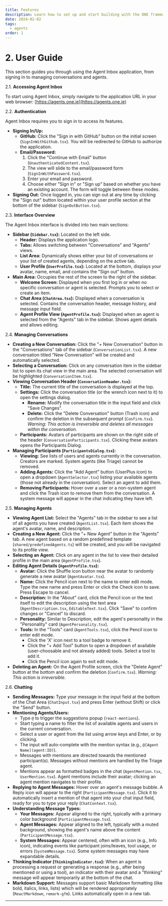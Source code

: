 ```yaml
---
title: Features
description: Learn how to set up and start building with the ONE framework
date: 2024-02-02
tags:
  - agents
order: 1
---
```


# 2. User Guide

This section guides you through using the Agent Inbox application, from signing in to managing conversations and agents.

2.1. **Accessing Agent Inbox**

To start using Agent Inbox, simply navigate to the application URL in your web browser:
[https://agents.one.ie](https://agents.one.ie)

2.2. **Authentication**

Agent Inbox requires you to sign in to access its features.

- **Signing In/Up:**
  - **GitHub:** Click the "Sign in with GitHub" button on the initial screen (`SignInWithGithub.tsx`). You will be redirected to GitHub to authorize the application.
  - **Email/Password:**
    1.  Click the "Continue with Email" button (`UnauthenticatedContent.tsx`).
    2.  The view will slide to the email/password form (`SignInWithPassword.tsx`).
    3.  Enter your email and password.
    4.  Choose either "Sign in" or "Sign up" based on whether you have an existing account. The form will toggle between these modes.
- **Signing Out:** Once logged in, you can sign out at any time by clicking the "Sign out" button located within your user profile section at the bottom of the sidebar (`SignOutButton.tsx`).

2.3. **Interface Overview**

The Agent Inbox interface is divided into two main sections:

- **Sidebar (`Sidebar.tsx`):** Located on the left side.
  - **Header:** Displays the application logo.
  - **Tabs:** Allows switching between "Conversations" and "Agents" views.
  - **List Area:** Dynamically shows either your list of conversations or your list of created agents, depending on the active tab.
  - **User Profile (`UserProfile.tsx`):** Located at the bottom, displays your avatar, name, email, and contains the "Sign out" button.
- **Main Area:** Occupies the rest of the screen to the right of the sidebar.
  - **Welcome Screen:** Displayed when you first log in or when no specific conversation or agent is selected. Prompts you to select or create an item.
  - **Chat Area (`ChatArea.tsx`):** Displayed when a conversation is selected. Contains the conversation header, message history, and message input field.
  - **Agent Profile View (`AgentProfile.tsx`):** Displayed when an agent is selected from the "Agents" tab in the sidebar. Shows agent details and allows editing.

2.4. **Managing Conversations**

- **Creating a New Conversation:** Click the "+ New Conversation" button in the "Conversations" tab of the sidebar (`ConversationList.tsx`). A new conversation titled "New Conversation" will be created and automatically selected.
- **Selecting a Conversation:** Click on any conversation item in the sidebar list to open its chat view in the main area. The selected conversation will be highlighted (`ConversationItem.tsx`).
- **Viewing Conversation Header (`ConversationHeader.tsx`):**
  - **Title:** The current title of the conversation is displayed at the top.
  - **Settings:** Click the conversation title (or the wrench icon next to it) to open the settings dialog.
    - **Rename:** Modify the conversation title in the input field and click "Save Changes".
    - **Delete:** Click the "Delete Conversation" button (Trash icon) and confirm the deletion in the subsequent prompt (`Confirm.tsx`). _Warning: This action is irreversible and deletes all messages within the conversation._
  - **Participants:** Avatars of participants are shown on the right side of the header (`ConversationParticipants.tsx`). Clicking these avatars opens the Participants Dialog.
- **Managing Participants (`ParticipantsDialog.tsx`):**
  - **Viewing:** See lists of users and agents currently in the conversation. Creators are marked. System agents (like Triage) cannot be removed.
  - **Adding Agents:** Click the "Add Agent" button (UserPlus icon) to open a dropdown (`AgentSelector.tsx`) listing your available agents (those not already in the conversation). Select an agent to add them.
  - **Removing Participants:** Hover over a user or a non-system agent and click the Trash icon to remove them from the conversation. A system message will appear in the chat indicating they have left.

2.5. **Managing Agents**

- **Viewing Agent List:** Select the "Agents" tab in the sidebar to see a list of all agents you have created (`AgentList.tsx`). Each item shows the agent's avatar, name, and description.
- **Creating a New Agent:** Click the "+ New Agent" button in the "Agents" tab. A new agent based on a random predefined template (`shared/predefinedAgents.ts`) will be created, and you will be navigated to its profile view.
- **Selecting an Agent:** Click on any agent in the list to view their detailed profile in the main area (`AgentProfile.tsx`).
- **Editing Agent Details (`AgentProfile.tsx`):**
  - **Avatar:** Click the Shuffle icon button near the avatar to randomly generate a new avatar (`AgentAvatar.tsx`).
  - **Name:** Click the Pencil icon next to the name to enter edit mode. Type the new name and press Enter or click the Check icon to save. Press Escape to cancel.
  - **Description:** In the "About" card, click the Pencil icon or the text itself to edit the description using the text area (`AgentDescription.tsx`, `EditableText.tsx`). Click "Save" to confirm changes or "Cancel" to discard.
  - **Personality:** Similar to Description, edit the agent's personality in the "Personality" card (`AgentPersonality.tsx`).
  - **Tools:** In the "Tools" card (`AgentTools.tsx`), click the Pencil icon to enter edit mode.
    - Click the 'X' icon next to a tool badge to remove it.
    - Click the "+ Add Tool" button to open a dropdown of available (user-choosable and not already added) tools. Select a tool to add it.
    - Click the Pencil icon again to exit edit mode.
- **Deleting an Agent:** On the Agent Profile screen, click the "Delete Agent" button at the bottom and confirm the deletion (`Confirm.tsx`). _Warning: This action is irreversible._

2.6. **Chatting**

- **Sending Messages:** Type your message in the input field at the bottom of the Chat Area (`ChatInput.tsx`) and press Enter (without Shift) or click the "Send" button.
- **Mentioning Agents/Users:**
  - Type `@` to trigger the suggestions popup (`react-mentions`).
  - Start typing a name to filter the list of available agents and users in the current conversation.
  - Select a user or agent from the list using arrow keys and Enter, or by clicking.
  - The input will auto-complete with the mention syntax (e.g., `@[Agent Name](agent:ID)`).
  - Messages with mentions are directed towards the mentioned participant(s). Messages without mentions are handled by the Triage agent.
  - Mentions appear as formatted badges in the chat (`AgentMention.tsx`, `UserMention.tsx`). Agent mentions include their avatar; clicking an agent mention navigates to their profile.
- **Replying to Agent Messages:** Hover over an agent's message bubble. A Reply icon will appear to the right (`ParticipantMessage.tsx`). Click it to automatically insert a mention of that agent into your chat input field, ready for you to type your reply (`ChatContext.tsx`).
- **Understanding Message Types:**
  - **Your Messages:** Appear aligned to the right, typically with a primary color background (`ParticipantMessage.tsx`).
  - **Agent Messages:** Appear aligned to the left, typically with a muted background, showing the agent's name above the content (`ParticipantMessage.tsx`).
  - **System Messages:** Appear centered, often with an icon (e.g., Info icon), indicating events like participant joins/leaves, tool usage, or errors (`SystemMessage.tsx`). Some system messages may have expandable details.
- **Thinking Indicator (`ThinkingIndicator.tsx`):** When an agent is processing a request or generating a response (e.g., after being mentioned or using a tool), an indicator with their avatar and a "thinking" message will appear temporarily at the bottom of the chat.
- **Markdown Support:** Messages support basic Markdown formatting (like bold, italics, links, lists) which will be rendered appropriately (`ReactMarkdown`, `remark-gfm`). Links automatically open in a new tab.

---
